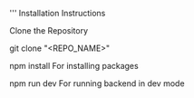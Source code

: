 '''
Installation Instructions

Clone the Repository

git clone "<REPO_NAME>"

npm install    For installing packages


npm run dev    For running backend in dev mode
